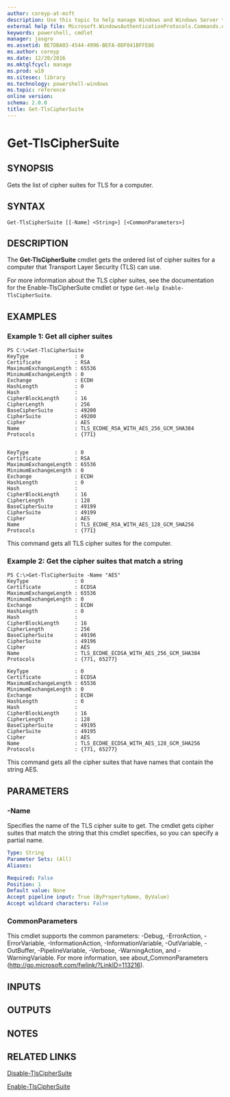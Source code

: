 ```yaml
---
author: coreyp-at-msft
description: Use this topic to help manage Windows and Windows Server technologies with Windows PowerShell.
external help file: Microsoft.WindowsAuthenticationProtocols.Commands.dll-Help.xml
keywords: powershell, cmdlet
manager: jasgro
ms.assetid: BE7DBA03-4544-4996-BEFA-0DF041BFFE86
ms.author: coreyp
ms.date: 12/20/2016
ms.mktglfcycl: manage
ms.prod: w10
ms.sitesec: library
ms.technology: powershell-windows
ms.topic: reference
online version: 
schema: 2.0.0
title: Get-TlsCipherSuite
---
```


# Get-TlsCipherSuite

## SYNOPSIS
Gets the list of cipher suites for TLS for a computer.

## SYNTAX

```
Get-TlsCipherSuite [[-Name] <String>] [<CommonParameters>]
```

## DESCRIPTION
The **Get-TlsCipherSuite** cmdlet gets the ordered list of cipher suites for a computer that Transport Layer Security (TLS) can use.

For more information about the TLS cipher suites, see the documentation for the Enable-TlsCipherSuite cmdlet or type `Get-Help Enable-TlsCipherSuite`.

## EXAMPLES

### Example 1: Get all cipher suites
```
PS C:\>Get-TlsCipherSuite
KeyType               : 0
Certificate           : RSA
MaximumExchangeLength : 65536
MinimumExchangeLength : 0
Exchange              : ECDH
HashLength            : 0
Hash                  : 
CipherBlockLength     : 16
CipherLength          : 256
BaseCipherSuite       : 49200
CipherSuite           : 49200
Cipher                : AES
Name                  : TLS_ECDHE_RSA_WITH_AES_256_GCM_SHA384
Protocols             : {771}


KeyType               : 0
Certificate           : RSA
MaximumExchangeLength : 65536
MinimumExchangeLength : 0
Exchange              : ECDH
HashLength            : 0
Hash                  : 
CipherBlockLength     : 16
CipherLength          : 128
BaseCipherSuite       : 49199
CipherSuite           : 49199
Cipher                : AES
Name                  : TLS_ECDHE_RSA_WITH_AES_128_GCM_SHA256
Protocols             : {771}
```

This command gets all TLS cipher suites for the computer.

### Example 2: Get the cipher suites that match a string
```
PS C:\>Get-TlsCipherSuite -Name "AES"
KeyType               : 0
Certificate           : ECDSA
MaximumExchangeLength : 65536
MinimumExchangeLength : 0
Exchange              : ECDH
HashLength            : 0
Hash                  :
CipherBlockLength     : 16
CipherLength          : 256
BaseCipherSuite       : 49196
CipherSuite           : 49196
Cipher                : AES
Name                  : TLS_ECDHE_ECDSA_WITH_AES_256_GCM_SHA384
Protocols             : {771, 65277}

KeyType               : 0
Certificate           : ECDSA
MaximumExchangeLength : 65536
MinimumExchangeLength : 0
Exchange              : ECDH
HashLength            : 0
Hash                  :
CipherBlockLength     : 16
CipherLength          : 128
BaseCipherSuite       : 49195
CipherSuite           : 49195
Cipher                : AES
Name                  : TLS_ECDHE_ECDSA_WITH_AES_128_GCM_SHA256
Protocols             : {771, 65277}
```

This command gets all the cipher suites that have names that contain the string AES.

## PARAMETERS

### -Name
Specifies the name of the TLS cipher suite to get.
The cmdlet gets cipher suites that match the string that this cmdlet specifies, so you can specify a partial name.

```yaml
Type: String
Parameter Sets: (All)
Aliases: 

Required: False
Position: 1
Default value: None
Accept pipeline input: True (ByPropertyName, ByValue)
Accept wildcard characters: False
```

### CommonParameters
This cmdlet supports the common parameters: -Debug, -ErrorAction, -ErrorVariable, -InformationAction, -InformationVariable, -OutVariable, -OutBuffer, -PipelineVariable, -Verbose, -WarningAction, and -WarningVariable. For more information, see about_CommonParameters (http://go.microsoft.com/fwlink/?LinkID=113216).

## INPUTS

## OUTPUTS

## NOTES

## RELATED LINKS

[Disable-TlsCipherSuite](./Disable-TlsCipherSuite.md)

[Enable-TlsCipherSuite](./Enable-TlsCipherSuite.md)

